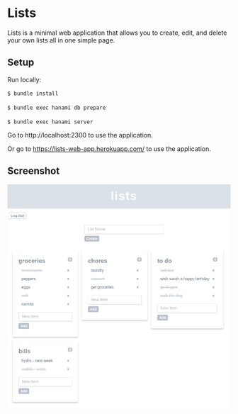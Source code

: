 # Lists
Lists is a minimal web application that allows you to create, edit, and delete your own lists all in one simple page.

## Setup

Run locally:

    $ bundle install

    $ bundle exec hanami db prepare

    $ bundle exec hanami server

Go to http://localhost:2300 to use the application.

Or go to https://lists-web-app.herokuapp.com/ to use the application.

## Screenshot

<img src="lists.png">
